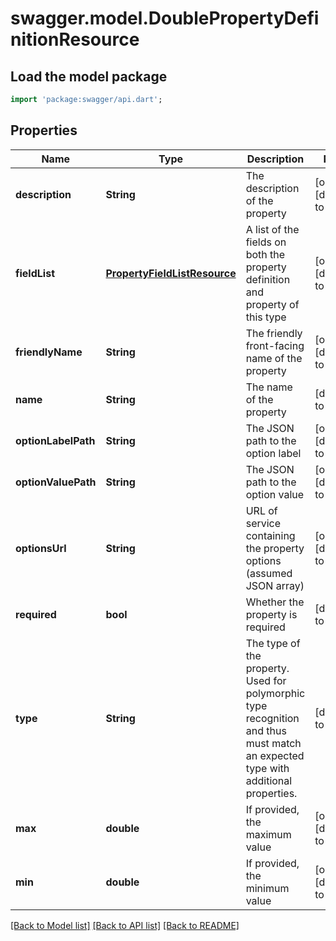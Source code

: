 # swagger.model.DoublePropertyDefinitionResource

## Load the model package
```dart
import 'package:swagger/api.dart';
```

## Properties
Name | Type | Description | Notes
------------ | ------------- | ------------- | -------------
**description** | **String** | The description of the property | [optional] [default to null]
**fieldList** | [**PropertyFieldListResource**](PropertyFieldListResource.md) | A list of the fields on both the property definition and property of this type | [optional] [default to null]
**friendlyName** | **String** | The friendly front-facing name of the property | [optional] [default to null]
**name** | **String** | The name of the property | [default to null]
**optionLabelPath** | **String** | The JSON path to the option label | [optional] [default to null]
**optionValuePath** | **String** | The JSON path to the option value | [optional] [default to null]
**optionsUrl** | **String** | URL of service containing the property options (assumed JSON array) | [optional] [default to null]
**required** | **bool** | Whether the property is required | [default to null]
**type** | **String** | The type of the property. Used for polymorphic type recognition and thus must match an expected type with additional properties. | [default to null]
**max** | **double** | If provided, the maximum value | [optional] [default to null]
**min** | **double** | If provided, the minimum value | [optional] [default to null]

[[Back to Model list]](../README.md#documentation-for-models) [[Back to API list]](../README.md#documentation-for-api-endpoints) [[Back to README]](../README.md)


